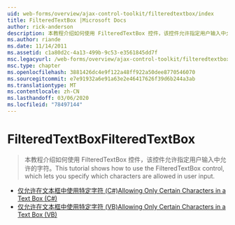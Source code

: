 ```yaml
---
uid: web-forms/overview/ajax-control-toolkit/filteredtextbox/index
title: FilteredTextBox |Microsoft Docs
author: rick-anderson
description: 本教程介绍如何使用 FilteredTextBox 控件，该控件允许指定用户输入中允许的字符。
ms.author: riande
ms.date: 11/14/2011
ms.assetid: c1a80d2c-4a13-499b-9c53-e3561845dd7f
msc.legacyurl: /web-forms/overview/ajax-control-toolkit/filteredtextbox
msc.type: chapter
ms.openlocfilehash: 3881426dc4e9f122a48ff922a50dee8770546070
ms.sourcegitcommit: e7e91932a6e91a63e2e46417626f39d6b244a3ab
ms.translationtype: MT
ms.contentlocale: zh-CN
ms.lasthandoff: 03/06/2020
ms.locfileid: "78497144"
---
```

# <a name="filteredtextbox"></a><span data-ttu-id="85181-103">FilteredTextBox</span><span class="sxs-lookup"><span data-stu-id="85181-103">FilteredTextBox</span></span>

> <span data-ttu-id="85181-104">本教程介绍如何使用 FilteredTextBox 控件，该控件允许指定用户输入中允许的字符。</span><span class="sxs-lookup"><span data-stu-id="85181-104">This tutorial shows how to use the FilteredTextBox control, which lets you specify which characters are allowed in user input.</span></span>

- [<span data-ttu-id="85181-105">仅允许在文本框中使用特定字符 (C#)</span><span class="sxs-lookup"><span data-stu-id="85181-105">Allowing Only Certain Characters in a Text Box (C#)</span></span>](allowing-only-certain-characters-in-a-text-box-cs.md)
- [<span data-ttu-id="85181-106">仅允许在文本框中使用特定字符 (VB)</span><span class="sxs-lookup"><span data-stu-id="85181-106">Allowing Only Certain Characters in a Text Box (VB)</span></span>](allowing-only-certain-characters-in-a-text-box-vb.md)
